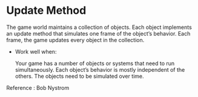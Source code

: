 Update Method
================

 The game world maintains a collection of objects. Each object implements an update method that simulates 
 one frame of the object’s behavior. 
 Each frame, the game updates every object in the collection.
 
 * Work well when:
   
   Your game has a number of objects or systems that need to run simultaneously.
   Each object’s behavior is mostly independent of the others.
   The objects need to be simulated over time.

 Reference :  Bob Nystrom
